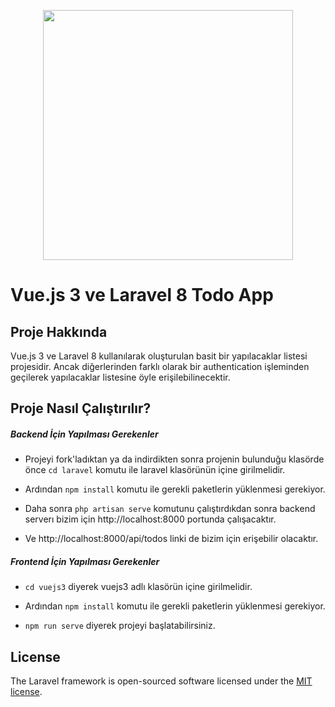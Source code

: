 <p align="center"><a href="https://github.com/ahmethakanaydin/vue3-laravel-todoapp" target="_blank"><img src="https://res.cloudinary.com/practicaldev/image/fetch/s--MW0KkLD6--/c_imagga_scale,f_auto,fl_progressive,h_900,q_auto,w_1600/https://dev-to-uploads.s3.amazonaws.com/i/sb89a5opxft3c3efzd4c.jpeg" width="400"></a></p>

# Vue.js 3 ve Laravel 8 Todo App

## Proje Hakkında

Vue.js 3 ve Laravel 8 kullanılarak oluşturulan basit bir yapılacaklar listesi projesidir. Ancak diğerlerinden farklı olarak bir authentication işleminden geçilerek yapılacaklar listesine öyle erişilebilinecektir.

## Proje Nasıl Çalıştırılır?

##### Backend İçin Yapılması Gerekenler

- Projeyi fork'ladıktan ya da indirdikten sonra projenin bulunduğu klasörde önce `cd laravel` komutu ile laravel klasörünün içine girilmelidir.

- Ardından `npm install` komutu ile gerekli paketlerin yüklenmesi gerekiyor.

- Daha sonra `php artisan serve` komutunu çalıştırdıkdan sonra backend serverı bizim için http://localhost:8000 portunda çalışacaktır.

- Ve http://localhost:8000/api/todos linki de bizim için erişebilir olacaktır.

##### Frontend İçin Yapılması Gerekenler

- `cd vuejs3` diyerek vuejs3 adlı klasörün içine girilmelidir.

- Ardından `npm install` komutu ile gerekli paketlerin yüklenmesi gerekiyor.

- `npm run serve` diyerek projeyi başlatabilirsiniz.

## License

The Laravel framework is open-sourced software licensed under the [MIT license](https://opensource.org/licenses/MIT).
